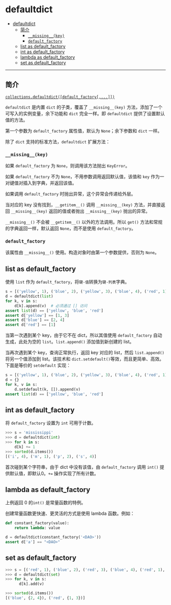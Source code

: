 # defaultdict

- [defaultdict](#defaultdict)
  - [简介](#简介)
    - [`__missing__(key)`](#__missing__key)
    - [`default_factory`](#default_factory)
  - [list as default_factory](#list-as-default_factory)
  - [int as default_factory](#int-as-default_factory)
  - [lambda as default_factory](#lambda-as-default_factory)
  - [set as default_factory](#set-as-default_factory)

***

## 简介

[`collections.defaultdict([default_factory[,...]])`](https://docs.python.org/3/library/collections.html#collections.defaultdict)

`defaultdict` 是内置 `dict` 的子类，覆盖了 `__missing__(key)` 方法，添加了一个可写入的实例变量，余下功能和 `dict` 完全一样。即 `defaultdict` 提供了设置默认值的方法。

第一个参数为 `default_factory` 属性值，默认为 `None`；余下参数和 `dict` 一样。

除了 `dict` 支持的标准方法，`defaultdict` 扩展方法：

### `__missing__(key)`

如果 `default_factory` 为 `None`，则调用该方法抛出 `KeyError`。

如果 `default_factory` 不为 `None`，不用参数调用返回默认值，该值和 `key` 作为一对键值对插入到字典，并返回该值。

如果调用 `default_factory` 时抛出异常，这个异常会传递给外层。

当对应的 key 没有找到，`__getitem__()` 调用 `__missing__(key)` 方法，并直接返回 `__missing__(key)` 返回的值或者抛出 `__missing__(key)` 抛出的异常。

`__missing__()` 不会被 `__getitem__()` 以外的方法调用。所以 `get()` 方法和常规的字典返回一样，默认返回 `None`，而不是使用 `default_factory`。

### `default_factory`

该属性由 `__missing__()` 使用。构造对象时由第一个参数提供，否则为 `None`。

## list as default_factory

使用 `list` 作为 `default_factory`，将`键-值`转换为`键-列表`字典。

```py
s = [('yellow', 1), ('blue', 2), ('yellow', 3), ('blue', 4), ('red', 1)]
d = defaultdict(list)
for k, v in s:
    d[k].append(v)  # 必须通过 [] 访问
assert list(d) == ['yellow', 'blue', 'red']
assert d['yellow'] == [1, 3]
assert d['blue'] == [2, 4]
assert d['red'] == [1]
```

当第一次遇到某个 key，由于它不在 dict，所以其值使用 `default_factory` 自动生成，此处为空的 `list`。`list.append()` 添加值到新创建的 list。

当再次遇到某个 key，查询正常执行，返回 key 对应的 list，然后 `list.append()` 将另一个值添加到 list。该技术和 `dict.setdefault()`等效，而且更简单、高效。下面是等价的 `setdefault` 实现：

```py
s = [('yellow', 1), ('blue', 2), ('yellow', 3), ('blue', 4), ('red', 1)]
d = {}
for k, v in s:
    d.setdefault(k, []).append(v)
assert list(d) == ['yellow', 'blue', 'red']
```

## int as default_factory

将 `default_factory` 设置为 `int` 可用于计数。

```py
>>> s = 'mississippi'
>>> d = defaultdict(int)
>>> for k in s:
    d[k] += 1
>>> sorted(d.items())
[('i', 4), ('m', 1), ('p', 2), ('s', 4)]
```

首次碰到某个字符串，由于 dict 中没有该值，由 `default_factory` 调用 `int()` 提供默认值，即默认0。`+=` 操作实现了所有计数。

## lambda as default_factory

上例返回 0 的`int()` 是常量函数的特例。

创建常量函数更快速、更灵活的方式是使用 lambda 函数。例如：

```py
def constant_factory(value):
    return lambda: value

d = defaultdict(constant_factory('<DAO>'))
assert d['a'] == "<DAO>"
```

## set as default_factory

```py
>>> s = [('red', 1), ('blue', 2), ('red', 3), ('blue', 4), ('red', 1), ('blue', 4)]
>>> d = defaultdict(set)
>>> for k, v in s:
      d[k].add(v)

>>> sorted(d.items())
[('blue', {2, 4}), ('red', {1, 3})]
```
